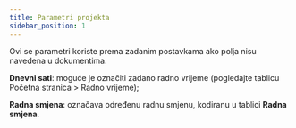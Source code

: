 ```yaml
---
title: Parametri projekta
sidebar_position: 1
---
```


Ovi se parametri koriste prema zadanim postavkama ako polja nisu navedena u dokumentima.  

**Dnevni sati**: moguće je označiti zadano radno vrijeme (pogledajte tablicu Početna stranica > Radno vrijeme);

**Radna smjena**: označava određenu radnu smjenu, kodiranu u tablici  **Radna smjena**.

